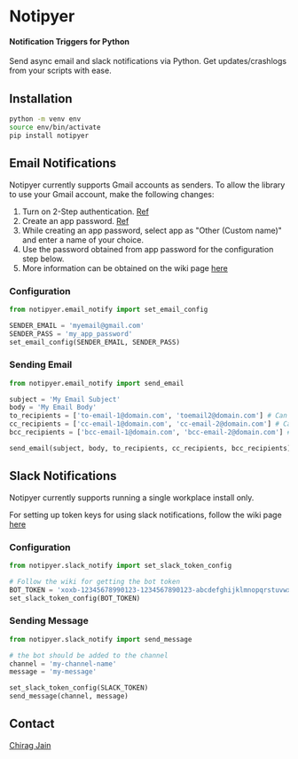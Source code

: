 # Notipyer
#### Notification Triggers for Python
Send async email and slack notifications via Python. Get updates/crashlogs from your scripts with ease. 

## Installation
```bash
python -m venv env
source env/bin/activate
pip install notipyer
```

## Email Notifications
Notipyer currently supports Gmail accounts as senders. To allow the library to use your Gmail account, make the following changes:
   
1. Turn on 2-Step authentication. [Ref](https://support.google.com/accounts/answer/185839)
2. Create an app password. [Ref](https://support.google.com/mail/answer/185833)
3. While creating an app password, select app as "Other (Custom name)" and enter a name of your choice. 
4. Use the password obtained from app password for the configuration step below.
5. More information can be obtained on the wiki page [here](https://github.com/chirag-jn/notipyer/wiki/Notifications-via-Email)

### Configuration
```python
from notipyer.email_notify import set_email_config

SENDER_EMAIL = 'myemail@gmail.com'
SENDER_PASS = 'my_app_password'
set_email_config(SENDER_EMAIL, SENDER_PASS)
```
### Sending Email
```python
from notipyer.email_notify import send_email

subject = 'My Email Subject'
body = 'My Email Body'
to_recipients = ['to-email-1@domain.com', 'toemail2@domain.com'] # Can be None
cc_recipients = ['cc-email-1@domain.com', 'cc-email-2@domain.com'] # Can be None
bcc_recipients = ['bcc-email-1@domain.com', 'bcc-email-2@domain.com'] # Can be None

send_email(subject, body, to_recipients, cc_recipients, bcc_recipients)
```

## Slack Notifications
Notipyer currently supports running a single workplace install only. 
   
For setting up token keys for using slack notifications, follow the wiki page [here](https://github.com/chirag-jn/notipyer/wiki/Notifications-via-Slack)
   
### Configuration
```python
from notipyer.slack_notify import set_slack_token_config

# Follow the wiki for getting the bot token
BOT_TOKEN = 'xoxb-12345678990123-1234567890123-abcdefghijklmnopqrstuvwx' 
set_slack_token_config(BOT_TOKEN)
```
### Sending Message
```python
from notipyer.slack_notify import send_message

# the bot should be added to the channel
channel = 'my-channel-name'
message = 'my-message'

set_slack_token_config(SLACK_TOKEN)
send_message(channel, message)
```

## Contact
[Chirag Jain](https://github.com/chirag-jn)